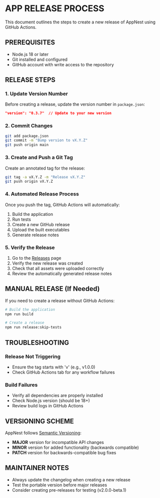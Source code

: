 # APP RELEASE PROCESS

This document outlines the steps to create a new release of AppNest using GitHub Actions.

## PREREQUISITES

- Node.js 18 or later
- Git installed and configured
- GitHub account with write access to the repository

## RELEASE STEPS

### 1. Update Version Number

Before creating a release, update the version number in `package.json`:

```json
"version": "0.3.7"  // Update to your new version
```

### 2. Commit Changes

```bash
git add package.json
git commit -m "Bump version to vX.Y.Z"
git push origin main
```

### 3. Create and Push a Git Tag

Create an annotated tag for the release:

```bash
git tag -a vX.Y.Z -m "Release vX.Y.Z"
git push origin vX.Y.Z
```

### 4. Automated Release Process

Once you push the tag, GitHub Actions will automatically:

1. Build the application
2. Run tests
3. Create a new GitHub release
4. Upload the built executables
5. Generate release notes

### 5. Verify the Release

1. Go to the [Releases](https://github.com/kelmankenberg/AppNest/releases) page
2. Verify the new release was created
3. Check that all assets were uploaded correctly
4. Review the automatically generated release notes

## MANUAL RELEASE (If Needed)

If you need to create a release without GitHub Actions:

```bash
# Build the application
npm run build

# Create a release
npm run release:skip-tests
```

## TROUBLESHOOTING

### Release Not Triggering
- Ensure the tag starts with 'v' (e.g., v1.0.0)
- Check GitHub Actions tab for any workflow failures

### Build Failures
- Verify all dependencies are properly installed
- Check Node.js version (should be 18+)
- Review build logs in GitHub Actions

## VERSIONING SCHEME

AppNest follows [Semantic Versioning](https://semver.org/):

- **MAJOR** version for incompatible API changes
- **MINOR** version for added functionality (backwards compatible)
- **PATCH** version for backwards-compatible bug fixes

## MAINTAINER NOTES

- Always update the changelog when creating a new release
- Test the portable version before major releases
- Consider creating pre-releases for testing (v2.0.0-beta.1)

